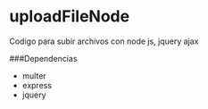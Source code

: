 # uploadFileNode
Codigo para subir archivos con node js, jquery ajax

###Dependencias
* multer
* express 
* jquery

